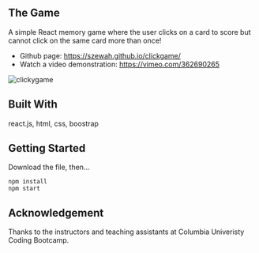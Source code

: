 ## The Game

A simple React memory game where the user clicks on a card to score but cannot click
on the same card more than once!


- Github page: https://szewah.github.io/clickgame/
- Watch a video demonstration: https://vimeo.com/362690265

![clickygame](https://user-images.githubusercontent.com/32065713/65733178-61fc7b00-e09b-11e9-9a81-eb4aa6f1ead5.gif)

## Built With

react.js, html, css, boostrap

## Getting Started

Download the file, then...

```
npm install
npm start

```

## Acknowledgement

Thanks to the instructors and teaching assistants at Columbia Univeristy Coding Bootcamp.

